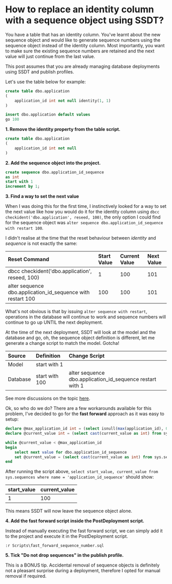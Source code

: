 # How to replace an identity column with a sequence object using SSDT?

You have a table that has an identity column. You've learnt about the new sequence object and would like to generate sequence numbers using the sequence object instead of the identity column. Most importantly, you want to make sure the existing sequence numbers are retained and the next value will just continue from the last value. 

This post assumes that you are already managing database deployments using SSDT and publish profiles.

Let's use the table below for example:

```sql
create table dbo.application
(
    application_id int not null identity(1, 1)
)

insert dbo.application default values
go 100
```

**1. Remove the identity property from the table script.**

```sql
create table dbo.application
(
    application_id int not null
)
```

**2. Add the sequence object into the project.**

```sql
create sequence dbo.application_id_sequence
as int
start with 1
increment by 1;
```

**3. Find a way to set the next value**

When I was doing this for the first time, I instinctively looked for a way to set the next value like how you would do it for the identity column using `dbcc checkident('dbo.application', reseed, 100)`, the only option I could find for the sequence object was `alter sequence dbo.application_id_sequence with restart 100`.

I didn't realise at the time that the reset behaviour between _identity_ and _sequence_ is not exactly the same:

|Reset Command|Start Value|Current Value|Next Value|
|:--|:--|:--|:--|
|dbcc checkident('dbo.application', reseed, 100)|1|100|101|
|alter sequence dbo.application_id_sequence with restart 100|100|100|101|

What's not obvious is that by issuing `alter sequence with restart`, operations in the database will continue to work and sequence numbers will continue to go up UNTIL the next deployment. 

At the time of the next deployment, SSDT will look at the model and the database and go, oh, the sequence object definition is different, let me generate a change script to match the model. Gotcha!

|Source|Definition|Change Script|
|:--|:--|:--|
|Model|start with 1||
|Database|start with 100|alter sequence dbo.application_id_sequence restart with 1|

See more discussions on the topic [here](https://feedback.azure.com/forums/908035-sql-server/suggestions/32897776-sequence-gets-reset-on-publish-from-ssdt-db-projec).

Ok, so who do we do? There are a few workarounds available for this problem, I've decided to go for the **fast forward** approach as it was easy to setup:

```sql
declare @max_application_id int = (select isnull(max(application_id), 0) from dbo.application)
declare @current_value int = (select cast(current_value as int) from sys.sequences where name = 'application_id_sequence')

while @current_value < @max_application_id
begin
    select next value for dbo.application_id_sequence
    set @current_value = (select cast(current_value as int) from sys.sequences where name = 'application_id_sequence')
end
```
After running the script above, `select start_value, current_value from sys.sequences where name = 'application_id_sequence'` should show:

|start_value|current_value|
|:--|:--|
|1|100|

This means SSDT will now leave the sequence object alone. 

**4. Add the fast forward script inside the PostDeployment script.**

Instead of manually executing the fast forward script, we can simply add it to the project and execute it in the PostDeployment script.

```
:r Scripts\fast_forward_sequence_number.sql
```

**5. Tick "Do not drop sequences" in the publish profile.**

This is a BONUS tip. Accidental removal of sequence objects is definitely not a pleasant surprise during a deployment, therefore I opted for manual removal if required.
